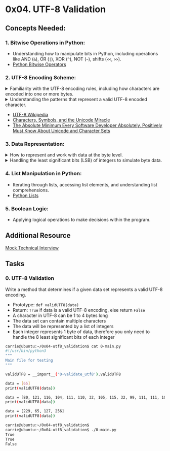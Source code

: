 # 0x04. UTF-8 Validation
## Concepts Needed:
### 1. Bitwise Operations in Python:
- Understanding how to manipulate bits in Python, including operations like AND (``&``), OR (``|``), XOR (``^``), NOT (``~``), shifts (``<<``, ``>>``).
- [Python Bitwise Operators](https://wiki.python.org/moin/BitwiseOperators)
### 2. UTF-8 Encoding Scheme:
<details>
<summary >Familiarity with the UTF-8 encoding rules, including how characters are encoded into one or more bytes.</summary>

#### UTF-8 encoding rules
UTF-8 (Unicode Transformation Format - 8-bit) is a variable-length character encoding that can represent every character in the Unicode character set. UTF-8 uses one to four bytes to encode characters, where each byte provides enough bits to represent specific ranges of code points.

##### 1. Encoding Rules
- UTF-8 uses 1 byte for ASCII characters (0-127).
- For characters above ASCII, UTF-8 uses between 2 and 4 bytes, depending on the Unicode code point.
- Each byte in a multi-byte sequence has a specific structure, where certain bits identify it as part of UTF-8 and indicate the byte position within the sequence.
##### 2. Byte Structures for Different Ranges
Each code point falls into one of the following categories, depending on the number of bytes needed:

| Code Point Range  | Byte Count | Byte Format in Binary                          |
|-------------------|------------|------------------------------------------------|
| U+0000 to U+007F  | 1 byte     | `0xxxxxxx`                                     |
| U+0080 to U+07FF  | 2 bytes    | `110xxxxx 10xxxxxx`                            |
| U+0800 to U+FFFF  | 3 bytes    | `1110xxxx 10xxxxxx 10xxxxxx`                   |
| U+10000 to U+10FFFF | 4 bytes | `11110xxx 10xxxxxx 10xxxxxx 10xxxxxx`          |

##### 3. Explanation of Each Format
- **1 Byte (ASCII): `0xxxxxxx`**
    + Characters in the range ``U+0000`` to ``U+007F`` (standard ASCII) are encoded with a single byte.
    + Example: The character ``A`` (``U+0041``) is encoded in binary as ``01000001`` (1 byte).
- **2 Bytes: `110xxxxx 10xxxxxx`**
    + Characters from ``U+0080`` to ``U+07FF`` use two bytes.
    + The first byte starts with ``110``, followed by 5 bits of the code point.
    + The second byte starts with ``10``, followed by the remaining 6 bits.
    + Example: ``U+00A2`` (¢ symbol) in binary ``10100010`` is encoded as ``11000010 10100010``.
- **3 Bytes: `1110xxxx 10xxxxxx 10xxxxxx`**
    + Characters from ``U+0800`` to ``U+FFFF`` require three bytes.
    + The first byte starts with ``1110``, followed by 4 bits of the code point.
    + The second and third bytes start with ``10`` and hold the next 12 bits.
    + Example: ``U+20AC`` (Euro symbol €) in binary ``10000010101100`` is encoded as ``11100010 10000010 10101100``.
- **4 Bytes: ``11110xxx 10xxxxxx 10xxxxxx 10xxxxxx``**
    + Characters from ``U+10000`` to ``U+10FFFF`` (including emojis and less common symbols) use four bytes.
    + The first byte starts with ``11110``, followed by 3 bits of the code point.
    + The second, third, and fourth bytes start with ``10`` and cover the remaining 18 bits.
    + Example: ``U+1F600`` (Grinning Face emoji 😀) in binary ``11111011000000`` is encoded as ``11110000 10011111 10011000 10000000``.
##### 4. Rules for Decoding UTF-8
To decode UTF-8 bytes:
- Determine the number of bytes based on the leading bits:
    + ``0xxxxxxx``: 1 byte (ASCII)
    + ``110xxxxx``: 2 bytes
    + ``1110xxxx``: 3 bytes
    + ``11110xxx``: 4 bytes
- Strip the leading bits (e.g., ``110``, ``1110``) to extract the original bits for each byte.
- Concatenate the bits from all bytes and convert them back to the original Unicode code point.
##### 5. Example of UTF-8 Encoding Steps
Suppose we encode ``U+1F600`` (😀):
1. ``U+1F600`` in binary is ``11111011000000``.
2. Since it falls in the 4-byte range, we use the format: ``11110xxx 10xxxxxx 10xxxxxx 10xxxxxx``.
3. Mapping bits:
    - 11110 + 0001
    - 10 + 1111
    - 10 + 1001
    - 10 + 100000

4. Resulting byte sequence: 11110000 10011111 10011000 10000000.
This flexibility in byte length makes UTF-8 both space-efficient for ASCII text and capable of encoding the full range of Unicode characters.
</details>

<details>
<summary>Understanding the patterns that represent a valid UTF-8 encoded character.</summary>

#### UTF-8 Patterns
| Bytes | Bit Pattern                                     | Code Point Range | Description                                |
|-------|-------------------------------------------------|------------------|--------------------------------------------|
| 1     | `0xxxxxxx`                                      | U+0000 to U+007F | Standard ASCII (7-bit)                     |
| 2     | `110xxxxx 10xxxxxx`                             | U+0080 to U+07FF | Latin, Greek, Cyrillic, etc.               |
| 3     | `1110xxxx 10xxxxxx 10xxxxxx`                    | U+0800 to U+FFFF | Extended language characters               |
| 4     | `11110xxx 10xxxxxx 10xxxxxx 10xxxxxx`           | U+10000 to U+10FFFF | Supplemental characters (e.g., emojis, historical scripts) |

##### Explanation of Each Pattern
- **1-Byte Sequence (ASCII):**
    + Pattern: ``0xxxxxxx``
    + The leading ``0`` indicates a single-byte character (ASCII).
    + This range (0x00 to 0x7F) is used for standard ASCII characters.
- **2-Byte Sequence:**
    + Pattern: ``110xxxxx 10xxxxxx``
    + The leading bits ``110`` indicate a two-byte character.
    + Valid for Unicode code points from U+0080 to U+07FF.
- **3-Byte Sequence:**
    + Pattern: ``1110xxxx 10xxxxxx 10xxxxxx``
    + The leading bits ``1110`` signal a three-byte character.
    + Used for Unicode code points from U+0800 to U+FFFF.
- **4-Byte Sequence:**
    + Pattern: ``11110xxx 10xxxxxx 10xxxxxx 10xxxxxx``
    + The leading bits ``11110`` indicate a four-byte character.
    + Used for higher code points, from U+10000 to U+10FFFF (e.g., emojis, rare language characters).
##### Rules for Valid UTF-8 Encoding
- Each multi-byte sequence must start with a unique lead byte (``110``, ``1110``, or ``11110``).
- Continuation bytes all have the format ``10xxxxxx``, which ensures they can only follow lead bytes, not start a character sequence.
- Overlong encodings (using more bytes than necessary) are invalid in UTF-8.
- Only code points up to U+10FFFF are allowed, matching the UTF-16 range.

These patterns help UTF-8 maintain compatibility with ASCII, efficiently encode most languages, and safely handle characters across diverse scripts.
</details>

- [UTF-8 Wikipedia](https://en.wikipedia.org/wiki/UTF-8)
- [Characters, Symbols, and the Unicode Miracle](https://www.youtube.com/watch?v=MijmeoH9LT4&ab_channel=Computerphile)
- [The Absolute Minimum Every Software Developer Absolutely, Positively Must Know About Unicode and Character Sets](https://www.joelonsoftware.com/2003/10/08/the-absolute-minimum-every-software-developer-absolutely-positively-must-know-about-unicode-and-character-sets-no-excuses/)
### 3. Data Representation:
<details>
<summary>How to represent and work with data at the byte level.</summary>

Working with data at the byte level in Python involves understanding byte objects and binary data manipulation.

#### 1. Representing Byte Data
- **Bytes and Bytearray:**
    + ``bytes:`` An immutable sequence of bytes. It can be defined by either literal bytes (e.g., b"hello") or a sequence of integers (e.g., ``bytes([104, 101, 108, 108, 111])``).
    + bytearray: A mutable version of bytes, useful for modifying byte data in place.
```python
b1 = b"hello"  # bytes
b2 = bytearray(b"hello")  # bytearray
```
- **Hexadecimal Representation:**
    + A common way to work with raw byte data, where each byte is represented as two hexadecimal digits.
    + Use ``bytes.fromhex("68656c6c6f")`` to convert a hex string to bytes or ``b1.hex()`` to convert bytes to hex.
#### 2. Accessing Byte Data
Byte objects can be accessed like lists, where each element represents a single byte (an integer between 0 and 255).
```python
# Access individual bytes
print(b1[0])       # 104 (ASCII for 'h')
print(b2[1:3])     # bytearray(b'el')
```
#### 3. Byte Manipulation
- **Bitwise Operations:** You can perform bitwise operations (AND, OR, XOR, NOT) on each byte by iterating over the byte sequence.
```python
# Bitwise AND on each byte in b1 with 0b11110000
b3 = bytes([byte & 0b11110000 for byte in b1])
print(b3)  # modified bytes
```
- **Slicing:** Byte objects support slicing like strings and lists.
- **Concatenation:** Use ``+`` to concatenate byte sequences.
#### 4. Packing and Unpacking Bytes
- **``struct`` module:** Useful for converting between Python values and C structs in byte format.
```python
import struct
packed_data = struct.pack('I 2s f', 1025, b"ab", 3.14)
print(packed_data)  # byte representation of the data

# Unpack
unpacked_data = struct.unpack('I 2s f', packed_data)
print(unpacked_data)  # returns (1025, b'ab', 3.14)
```
#### 5. Binary I/O
Reading and writing bytes directly to files can be done in binary mode (``rb``, ``wb``).
```python
with open("data.bin", "wb") as f:
    f.write(b1)

with open("data.bin", "rb") as f:
    data = f.read()
    print(data)  # read as bytes
```
#### 6. Encoding and Decoding
- **Text to Bytes:** Encode text strings to bytes using encodings (UTF-8, ASCII).
```python
text = "Hello"
encoded_text = text.encode('utf-8')  # b'Hello'
```
- **Bytes to Text:** Decode bytes back to strings.
```python
decoded_text = encoded_text.decode('utf-8')  # 'Hello'
```
#### 7. Bit-Level Manipulation
To work at the bit level, first convert bytes to their binary form and apply bitwise operations as needed.
```python
# Convert to binary, operate, and return to bytes
binary_rep = ''.join(format(byte, '08b') for byte in b1)  # '0110100001100101011011000110110001101111'
```
Using these techniques, you can effectively handle and manipulate data at the byte level in Python, especially useful in applications like low-level protocol handling, binary file I/O, and encoding conversions.
</details>
<details>
<summary>Handling the least significant bits (LSB) of integers to simulate byte data.</summary>

To simulate byte data by manipulating the least significant bits (LSB) of integers, you can use bitwise operations to mask, set, clear, and shift bits. This approach allows fine control over individual bits, making it useful for scenarios like encoding, decoding, and embedded systems programming. 

#### 1. Extracting the LSBs of an Integer
To get the least significant ``n`` bits of an integer, use a mask with ``n`` bits set to 1:
```python
def get_lsb(integer, n):
    mask = (1 << n) - 1  # Creates a mask with `n` LSBs as 1
    return integer & mask
```
- ``1 << 3`` gives`` 0b1000`` (binary for 8).
- ``(1 << 3) - 1`` gives ``0b0111`` (binary for 7).
For example, to get the 3 least significant bits of the integer 5:
```python
get_lsb(5, 3)  # Output: 5 (binary: 101)
```
#### 2. Setting the LSBs of an Integer
You can set (turn on) the LSBs of an integer by OR-ing the integer with a mask.
```python
def set_lsb(integer, n):
    mask = (1 << n) - 1
    return integer | mask
```
For example, setting the 4 least significant bits of ``5``:
```python
set_lsb(5, 4)  # Output: 15 (binary: 1111)
```
#### 3. Clearing the LSBs of an Integer
To clear (turn off) the LSBs, use a mask with n bits set to 0 at the end and 1s elsewhere.
```python
def clear_lsb(integer, n):
    mask = ~((1 << n) - 1)
    return integer & mask
```
Clearing the 3 least significant bits of ``13``:
```python
clear_lsb(13, 3)  # Output: 8 (binary: 1000)
```
#### . Toggling the LSBs of an Integer
To flip or toggle the LSBs, XOR the integer with a mask.
```python
def toggle_lsb(integer, n):
    mask = (1 << n) - 1
    return integer ^ mask
```
For example, toggling the 3 least significant bits of ``7``:
```python
toggle_lsb(7, 3)  # Output: 0 (binary: 000)
```
#### 5. Shifting LSBs
- **Right Shifting:** Move bits to the right, effectively discarding the LSBs.
```python
shifted_right = integer >> n
```
- **Left Shifting:** Move bits to the left, filling the LSBs with zeros.
```python
shifted_left = integer << n
```

By manipulating the LSBs, you gain fine control over how data is represented, which is especially helpful in binary encoding, cryptography, and data compression.
</details>

### 4. List Manipulation in Python:
- Iterating through lists, accessing list elements, and understanding list comprehensions.
- [Python Lists](https://docs.python.org/3/tutorial/datastructures.html#more-on-lists)
### 5. Boolean Logic:
- Applying logical operations to make decisions within the program.

## Additional Resource
[Mock Technical Interview](https://www.youtube.com/watch?v=QvqvMxg24gY&ab_channel=InterviewPen)

## Tasks
### 0. UTF-8 Validation
Write a method that determines if a given data set represents a valid UTF-8 encoding.
- Prototype: ``def validUTF8(data)``
- Return: ``True`` if data is a valid UTF-8 encoding, else return ``False``
- A character in UTF-8 can be 1 to 4 bytes long
- The data set can contain multiple characters
- The data will be represented by a list of integers
- Each integer represents 1 byte of data, therefore you only need to handle the 8 least significant bits of each integer
```bash
carrie@ubuntu:~/0x04-utf8_validation$ cat 0-main.py
#!/usr/bin/python3
"""
Main file for testing
"""

validUTF8 = __import__('0-validate_utf8').validUTF8

data = [65]
print(validUTF8(data))

data = [80, 121, 116, 104, 111, 110, 32, 105, 115, 32, 99, 111, 111, 108, 33]
print(validUTF8(data))

data = [229, 65, 127, 256]
print(validUTF8(data))

carrie@ubuntu:~/0x04-utf8_validation$
carrie@ubuntu:~/0x04-utf8_validation$ ./0-main.py
True
True
False
```
